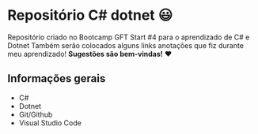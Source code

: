 # Repositório C# dotnet :smiley:
Repositório criado no Bootcamp GFT Start #4 para o aprendizado de C# e Dotnet
Também serão colocados alguns links anotações que fiz durante meu aprendizado!
**Sugestões são bem-vindas!** :heart:

## Informações gerais
- C#
- Dotnet
- Git/Github
- Visual Studio Code
